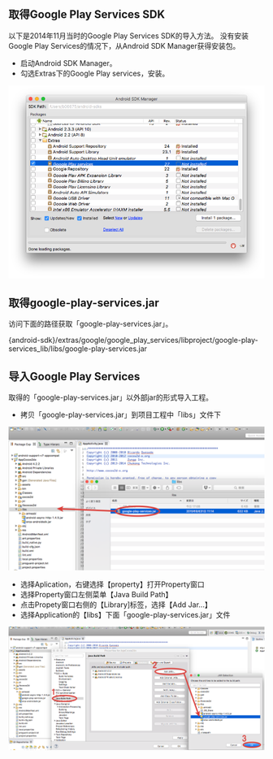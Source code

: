 ## 取得Google Play Services SDK

以下是2014年11月当时的Google Play Services SDK的导入方法。
没有安装Google Play Services的情况下，从Android SDK Manager获得安装包。

* 启动Android SDK Manager。
* 勾选Extras下的Google Play services，安装。


![google_play_services01](./img05.png)


## 取得google-play-services.jar

访问下面的路径获取「google-play-services.jar」。


{android-sdk}/extras/google/google_play_services/libproject/google-play-services_lib/libs/google-play-services.jar


## 导入Google Play Services

取得的「google-play-services.jar」以外部jar的形式导入工程。

* 拷贝「google-play-services.jar」到项目工程中「libs」文件下


![google_play_services02](./img06.png)


* 选择Aplication，右键选择【property】打开Property窗口
* 选择Property窗口左侧菜单【Java Build Path】
* 点击Propety窗口右侧的【Library]标签，选择【Add Jar...】
* 选择Application的【libs】下面「google-play-services.jar」文件


![google_play_services03](./img07.png)
